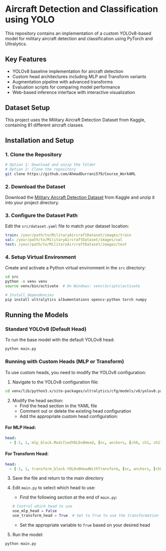 # Aircraft Detection and Classification using YOLO

This repository contains an implementation of a custom YOLOv8-based model for military aircraft detection and classification using PyTorch and Ultralytics.

## Key Features

- YOLOv8 baseline implementation for aircraft detection
- Custom head architectures including MLP and Transform variants
- Augmentation pipeline with advanced transforms
- Evaluation scripts for comparing model performance
- Web-based inference interface with interactive visualization

## Dataset Setup

This project uses the Military Aircraft Detection Dataset from Kaggle, containing 81 different aircraft classes.

## Installation and Setup

### 1. Clone the Repository

```bash
# Option 1: Download and unzip the folder
# Option 2: Clone the repository
git clone https://github.com/AhmadDurrani579/Course_WorkAML
```

### 2. Download the Dataset

Download the [Military Aircraft Detection Dataset](https://www.kaggle.com/datasets/a2015003713/militaryaircraftdetectiondataset) from Kaggle and unzip it into your project directory.

### 3. Configure the Dataset Path

Edit the `src/dataset.yaml` file to match your dataset location:

```yaml
train: /your/path/to/MilitaryAircraftDataset/images/train
val: /your/path/to/MilitaryAircraftDataset/images/val
test: /your/path/to/MilitaryAircraftDataset/images/test


```

### 4. Setup Virtual Environment

Create and activate a Python virtual environment in the `src` directory:

```bash
cd src
python -m venv venv
source venv/bin/activate  # On Windows: venv\Scripts\activate

# Install dependencies
pip install ultralytics albumentations opencv-python torch numpy
```

## Running the Models

### Standard YOLOv8 (Default Head)

To run the base model with the default YOLOv8 head:

```bash
python main.py
```

### Running with Custom Heads (MLP or Transform)

To use custom heads, you need to modify the YOLOv8 configuration:

1. Navigate to the YOLOv8 configuration file:
```bash
cd venv/lib/python3.x/site-packages/ultralytics/cfg/models/v8/yolov8.yaml
```

2. Modify the head section:
   - Find the head section in the YAML file
   - Comment out or delete the existing head configuration
   - Add the appropriate custom head configuration:

#### For MLP Head:
```yaml
head:
  - [-1, 1, mlp_block.ModifiedYOLOv8Head, [nc, anchors, [ch0, ch1, ch2]]] 
```

#### For Transform Head:
```yaml
head:
  - [-1, 1, transform_block.YOLOv8HeadWithTransform, [nc, anchors, [ch0, ch1, ch2]]]
```

3. Save the file and return to the main directory

4. Edit `main.py` to select which head to use:
   - Find the following section at the end of `main.py`:
   ```python
   # Control which head to use
   use_mlp_head = False
   use_transform_head = True  # Set to True to use the transformation head, False otherwise
   ```
   - Set the appropriate variable to `True` based on your desired head

5. Run the model:
```bash
python main.py
```

